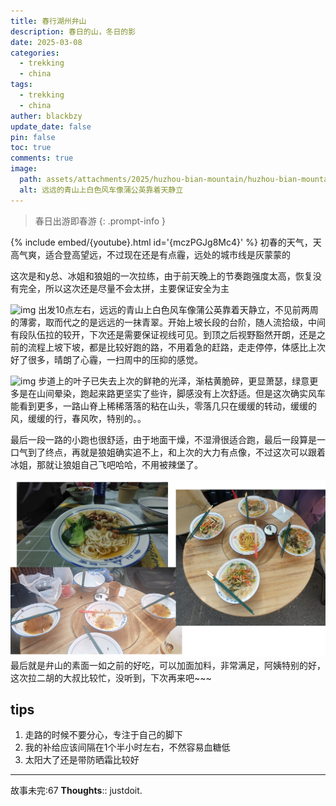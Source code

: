 ```yaml
---
title: 春行湖州弁山
description: 春日的山，冬日的影
date: 2025-03-08
categories:
  - trekking
  - china
tags:
  - trekking
  - china
auther: blackbzy
update_date: false
pin: false
toc: true
comments: true
image:
  path: assets/attachments/2025/huzhou-bian-mountain/huzhou-bian-mountain10.jpg
  alt: 远远的青山上白色风车像蒲公英靠着天静立
---
```


> 春日出游即春游
{: .prompt-info }

{% include embed/{youtube}.html id='{mczPGJg8Mc4}' %}
初春的天气，天高气爽，适合登高望远，不过现在还是有点霾，远处的城市线是灰蒙蒙的

这次是和y总、冰姐和狼姐的一次拉练，由于前天晚上的节奏跑强度太高，恢复没有完全，所以这次还是尽量不会太拼，主要保证安全为主

![img](assets/attachments/2025/huzhou-bian-mountain/huzhou-bian-mountain08.jpg)
出发10点左右，远远的青山上白色风车像蒲公英靠着天静立，不见前两周的薄雾，取而代之的是远远的一抹青翠。开始上坡长段的台阶，随人流拾级，中间有段队伍拉的较开，下次还是需要保证视线可见。到顶之后视野豁然开朗，还是之前的流程上坡下坡，都是比较好跑的路，不用着急的赶路，走走停停，体感比上次好了很多，晴朗了心霾，一扫周中的压抑的感觉。

![img](assets/attachments/2025/huzhou-bian-mountain/huzhou-bian-mountain07.jpg)
步道上的叶子已失去上次的鲜艳的光泽，渐枯黄脆碎，更显萧瑟，绿意更多是在山间晕染，跑起来路更坚实了些许，脚感没有上次舒适。但是这次确实风车能看到更多，一路山脊上稀稀落落的粘在山头，零落几只在缓缓的转动，缓缓的风，缓缓的行，春风吹，特别的。。

最后一段一路的小跑也很舒适，由于地面干燥，不湿滑很适合跑，最后一段算是一口气到了终点，再就是狼姐确实追不上，和上次的大力有点像，不过这次可以跟着冰姐，那就让狼姐自己飞吧哈哈，不用被辣堡了。

![img](assets/attachments/2025/huzhou-bian-mountain/huzhou-bian-mountain06.jpg)
最后就是弁山的素面一如之前的好吃，可以加面加料，非常满足，阿姨特别的好，这次拉二胡的大叔比较忙，没听到，下次再来吧~~~

## tips
1. 走路的时候不要分心，专注于自己的脚下
2. 我的补给应该间隔在1个半小时左右，不然容易血糖低
3. 太阳大了还是带防晒霜比较好

---
故事未完:67
**Thoughts**:: justdoit.
